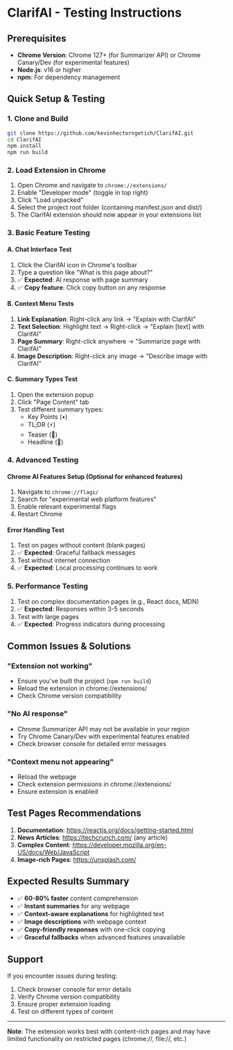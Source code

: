 # ClarifAI - Testing Instructions

## Prerequisites

- **Chrome Version**: Chrome 127+ (for Summarizer API) or Chrome Canary/Dev (for experimental features)
- **Node.js**: v16 or higher
- **npm**: For dependency management

## Quick Setup & Testing

### 1. **Clone and Build**
```bash
git clone https://github.com/kevinhectorngetich/ClarifAI.git
cd ClarifAI
npm install
npm run build
```

### 2. **Load Extension in Chrome**
1. Open Chrome and navigate to `chrome://extensions/`
2. Enable "Developer mode" (toggle in top right)
3. Click "Load unpacked"
4. Select the project root folder (containing manifest.json and dist/)
5. The ClarifAI extension should now appear in your extensions list

### 3. **Basic Feature Testing**

#### **A. Chat Interface Test**
1. Click the ClarifAI icon in Chrome's toolbar
2. Type a question like "What is this page about?"
3. ✅ **Expected**: AI response with page summary
4. ✅ **Copy feature**: Click copy button on any response

#### **B. Context Menu Tests**
1. **Link Explanation**: Right-click any link → "Explain with ClarifAI"
2. **Text Selection**: Highlight text → Right-click → "Explain [text] with ClarifAI"
3. **Page Summary**: Right-click anywhere → "Summarize page with ClarifAI"
4. **Image Description**: Right-click any image → "Describe image with ClarifAI"

#### **C. Summary Types Test**
1. Open the extension popup
2. Click "Page Content" tab
3. Test different summary types:
   - Key Points (•)
   - TL;DR (⚡)
   - Teaser (🎯)
   - Headline (📰)

### 4. **Advanced Testing**

#### **Chrome AI Features Setup** (Optional for enhanced features)
1. Navigate to `chrome://flags/`
2. Search for "experimental web platform features"
3. Enable relevant experimental flags
4. Restart Chrome

#### **Error Handling Test**
1. Test on pages without content (blank pages)
2. ✅ **Expected**: Graceful fallback messages
3. Test without internet connection
4. ✅ **Expected**: Local processing continues to work

### 5. **Performance Testing**
1. Test on complex documentation pages (e.g., React docs, MDN)
2. ✅ **Expected**: Responses within 3-5 seconds
3. Test with large pages
4. ✅ **Expected**: Progress indicators during processing

## Common Issues & Solutions

### **"Extension not working"**
- Ensure you've built the project (`npm run build`)
- Reload the extension in chrome://extensions/
- Check Chrome version compatibility

### **"No AI response"**
- Chrome Summarizer API may not be available in your region
- Try Chrome Canary/Dev with experimental features enabled
- Check browser console for detailed error messages

### **"Context menu not appearing"**
- Reload the webpage
- Check extension permissions in chrome://extensions/
- Ensure extension is enabled

## Test Pages Recommendations

1. **Documentation**: https://reactjs.org/docs/getting-started.html
2. **News Articles**: https://techcrunch.com/ (any article)
3. **Complex Content**: https://developer.mozilla.org/en-US/docs/Web/JavaScript
4. **Image-rich Pages**: https://unsplash.com/

## Expected Results Summary

- ✅ **60-80% faster** content comprehension
- ✅ **Instant summaries** for any webpage
- ✅ **Context-aware explanations** for highlighted text
- ✅ **Image descriptions** with webpage context
- ✅ **Copy-friendly responses** with one-click copying
- ✅ **Graceful fallbacks** when advanced features unavailable

## Support

If you encounter issues during testing:
1. Check browser console for error details
2. Verify Chrome version compatibility
3. Ensure proper extension loading
4. Test on different types of content

---

**Note**: The extension works best with content-rich pages and may have limited functionality on restricted pages (chrome://, file://, etc.)